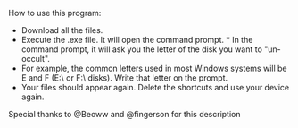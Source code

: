 How to use this program:
* Download all the files.
* Execute the .exe file. It will open the command prompt. * In the command prompt, it will ask you the letter of the disk you want to "un-occult".
* For example, the common letters used in most Windows systems will be E and F (E:\ or F:\ disks). Write that letter on the prompt.
* Your files should appear again. Delete the shortcuts and use your device again.

Special thanks to @Beoww and @fingerson for this description
